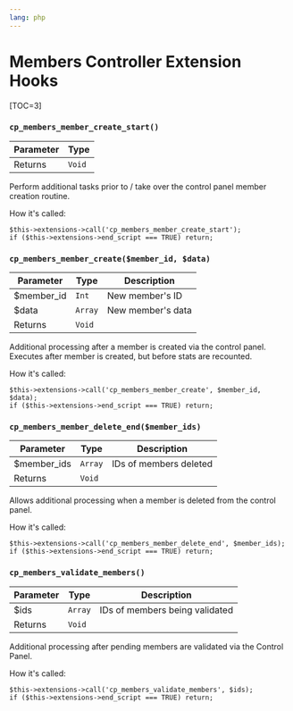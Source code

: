 ```yaml
---
lang: php
---
```


<!--
    This source file is part of the open source project
    ExpressionEngine User Guide (https://github.com/ExpressionEngine/ExpressionEngine-User-Guide)

    @link      https://expressionengine.com/
    @copyright Copyright (c) 2003-2019, EllisLab Corp. (https://ellislab.com)
    @license   https://expressionengine.com/license Licensed under Apache License, Version 2.0
-->

# Members Controller Extension Hooks

[TOC=3]

### `cp_members_member_create_start()`

| Parameter | Type   |
| --------- | ------ |
| Returns   | `Void` |

Perform additional tasks prior to / take over the control panel member creation routine.

How it's called:

    $this->extensions->call('cp_members_member_create_start');
    if ($this->extensions->end_script === TRUE) return;

### `cp_members_member_create($member_id, $data)`

| Parameter   | Type    | Description       |
| ----------- | ------- | ----------------- |
| \$member_id | `Int`   | New member's ID   |
| \$data      | `Array` | New member's data |
| Returns     | `Void`  |                   |

Additional processing after a member is created via the control panel. Executes after member is created, but before stats are recounted.

How it's called:

    $this->extensions->call('cp_members_member_create', $member_id, $data);
    if ($this->extensions->end_script === TRUE) return;

### `cp_members_member_delete_end($member_ids)`

| Parameter    | Type    | Description            |
| ------------ | ------- | ---------------------- |
| \$member_ids | `Array` | IDs of members deleted |
| Returns      | `Void`  |                        |

Allows additional processing when a member is deleted from the control panel.

How it's called:

    $this->extensions->call('cp_members_member_delete_end', $member_ids);
    if ($this->extensions->end_script === TRUE) return;

### `cp_members_validate_members()`

| Parameter | Type    | Description                    |
| --------- | ------- | ------------------------------ |
| \$ids     | `Array` | IDs of members being validated |
| Returns   | `Void`  |                                |

Additional processing after pending members are validated via the Control Panel.

How it's called:

    $this->extensions->call('cp_members_validate_members', $ids);
    if ($this->extensions->end_script === TRUE) return;
